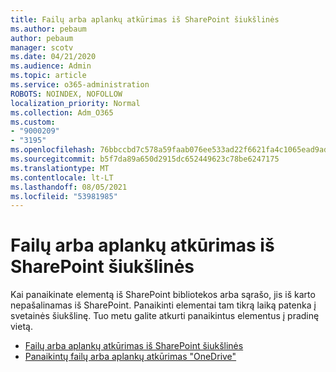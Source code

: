 ```yaml
---
title: Failų arba aplankų atkūrimas iš SharePoint šiukšlinės
ms.author: pebaum
author: pebaum
manager: scotv
ms.date: 04/21/2020
ms.audience: Admin
ms.topic: article
ms.service: o365-administration
ROBOTS: NOINDEX, NOFOLLOW
localization_priority: Normal
ms.collection: Adm_O365
ms.custom:
- "9000209"
- "3195"
ms.openlocfilehash: 76bbccbd7c578a59faab076ee533ad22f6621fa4c1065ead9adce091acb0ef51
ms.sourcegitcommit: b5f7da89a650d2915dc652449623c78be6247175
ms.translationtype: MT
ms.contentlocale: lt-LT
ms.lasthandoff: 08/05/2021
ms.locfileid: "53981985"
---
```

# <a name="restore-files-or-folders-from-the-sharepoint-recycle-bin"></a>Failų arba aplankų atkūrimas iš SharePoint šiukšlinės 

Kai panaikinate elementą iš SharePoint bibliotekos arba sąrašo, jis iš karto nepašalinamas iš SharePoint. Panaikinti elementai tam tikrą laiką patenka į svetainės šiukšlinę. Tuo metu galite atkurti panaikintus elementus į pradinę vietą.

- [Failų arba aplankų atkūrimas iš SharePoint šiukšlinės](https://support.office.com/article/Restore-items-in-the-Recycle-Bin-of-a-SharePoint-site-6df466b6-55f2-4898-8d6e-c0dff851a0be)
- [Panaikintų failų arba aplankų atkūrimas "OneDrive"](https://support.office.com/article/restore-deleted-files-or-folders-in-onedrive-949ada80-0026-4db3-a953-c99083e6a84f)
